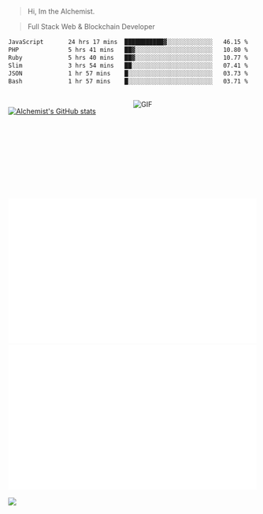 > Hi, Im the Alchemist.

> Full Stack Web & Blockchain Developer


<!--START_SECTION:waka-->

```text
JavaScript       24 hrs 17 mins  ███████████▓░░░░░░░░░░░░░   46.15 %
PHP              5 hrs 41 mins   ██▓░░░░░░░░░░░░░░░░░░░░░░   10.80 %
Ruby             5 hrs 40 mins   ██▓░░░░░░░░░░░░░░░░░░░░░░   10.77 %
Slim             3 hrs 54 mins   ██░░░░░░░░░░░░░░░░░░░░░░░   07.41 %
JSON             1 hr 57 mins    █░░░░░░░░░░░░░░░░░░░░░░░░   03.73 %
Bash             1 hr 57 mins    █░░░░░░░░░░░░░░░░░░░░░░░░   03.71 %
```

<!--END_SECTION:waka-->


<br />

<img align="right" alt="GIF" src="https://user-images.githubusercontent.com/5355808/139111924-210cc6fa-9fb1-4dac-929d-6324a5836a92.gif" width="250" height="200" />

[![Alchemist's GitHub stats](https://github-readme-stats.vercel.app/api?username=DrMaxis&show_icons=true&theme=outrun&count_private=true)](#)

![](https://raw.githubusercontent.com/DrMaxis/github-stats-transparent/output/generated/overview.svg)
![](https://raw.githubusercontent.com/DrMaxis/github-stats-transparent/output/generated/languages.svg)

 
<a href="https://count.getloli.com/"><img src="https://count.getloli.com/get/@:maxis-the-alchemist?theme=rule34"></a>
<!-- https://count.getloli.com/get/@alchemist?theme=rule34 -->
<br>


